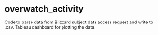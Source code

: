 # overwatch_activity
Code to parse data from Blizzard subject data access request and write to .csv.
Tableau dashboard for plotting the data.
